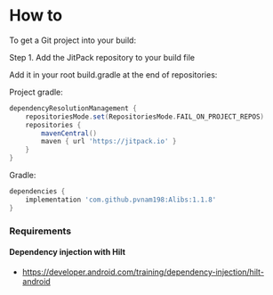# How to

To get a Git project into your build:

Step 1. Add the JitPack repository to your build file

Add it in your root build.gradle at the end of repositories:

Project gradle:
```gradle
dependencyResolutionManagement {
    repositoriesMode.set(RepositoriesMode.FAIL_ON_PROJECT_REPOS)
    repositories {
        mavenCentral()
        maven { url 'https://jitpack.io' }
    }
}
```

Gradle:
```gradle
dependencies {
    implementation 'com.github.pvnam198:Alibs:1.1.8'
}
```

### Requirements
#### Dependency injection with Hilt
- https://developer.android.com/training/dependency-injection/hilt-android
